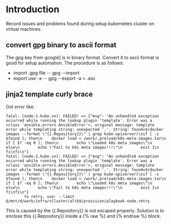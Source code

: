 # Introduction

Record issues and problems found during setup kubernetes cluster on
virtual machines.

## convert gpg binary to ascii format

The gpg key from google[1] is in binary format. Convert it to ascii format
is good for setup automation. The procedure is as follows:

* import .gpg file -- gpg --import <file>
* export use -a -- gpg --export -a >  <file>.asc

## jinja2 template curly brace

Got error like:

    fatal: [node-1.kube.vn]: FAILED! => {"msg": "An unhandled exception occurred while running the lookup plugin 'template'. Error was a <class 'ansible.errors.AnsibleError'>, original message: template error while templating string: unexpected '.'. String: found=$(docker images --format \"{{.Repository}}\" | grep kube-apiserver)\nif [ -z $found ]; then\n    docker load < /work/.preload/k8s-meta-images.tar\n    if [ $? -eq 0 ]; then\n        echo \"Loaded k8s meta images\"\n    else\n        echo \"Fail to k8s meta images!!!\"\n        exit 1\n    fi\nfi\n"}
    fatal: [node-2.kube.vn]: FAILED! => {"msg": "An unhandled exception occurred while running the lookup plugin 'template'. Error was a <class 'ansible.errors.AnsibleError'>, original message: template error while templating string: unexpected '.'. String: found=$(docker images --format \"{{.Repository}}\" | grep kube-apiserver)\nif [ -z $found ]; then\n    docker load < /work/.preload/k8s-meta-images.tar\n    if [ $? -eq 0 ]; then\n        echo \"Loaded k8s meta images\"\n    else\n        echo \"Fail to k8s meta images!!!\"\n        exit 1\n    fi\nfi\n"}
            to retry, use: --limit @/mnt/d/work/infra/vCluster/altk9/provision/playbook-node.retry

This is caused by the {{.Repository}} is not escaped properly. Solution is to enclose
this {{.Repository}} inside a {% raw %} and {% endraw %} block.

[1]: https://packages.cloud.google.com/apt/doc/apt-key.gpg
